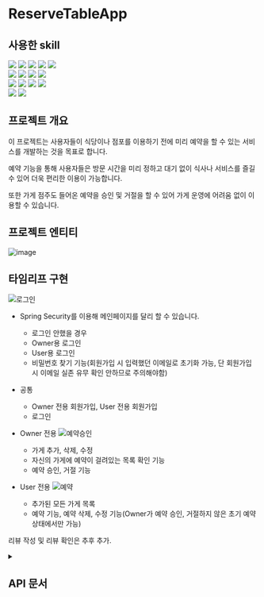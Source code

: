 # ReserveTableApp

## 사용한 skill
<div align=left> 
  <img src="https://img.shields.io/badge/Windows-0078D6?style=for-the-badge&logo=windows&logoColor=white">
  <img src="https://img.shields.io/badge/IntelliJ_IDEA-000000?style=for-the-badge&logo=intellij-idea&logoColor=white">
  <img src="https://img.shields.io/badge/java-007396?style=for-the-badge&logo=java&logoColor=white">
  <img src="https://img.shields.io/badge/JDK-Oracle_Open_JDK-007396?style=for-the-badge&logo=mariaDB&logoColor=white"> 
  <img src="https://img.shields.io/badge/gradle-02303A?style=for-the-badge&logo=gradle&logoColor=white">
  </br>
  <img src="https://img.shields.io/badge/spring-6DB33F?style=for-the-badge&logo=spring&logoColor=white"> 
  <img src="https://img.shields.io/badge/Spring_Boot-6DB33F?style=for-the-badge&logo=spring&logoColor=white">
  <img src="https://img.shields.io/badge/Spring_Security-6DB33F?style=for-the-badge&logo=spring-security&logoColor=white">
  <img src="https://img.shields.io/badge/Spring_Data_JPA-6DB33?style=for-the-badge&logo=mariaDB&logoColor=white"> 
  </br>  
  <img src="https://img.shields.io/badge/mariaDB-003545?style=for-the-badge&logo=mariaDB&logoColor=white">
  <img src="https://img.shields.io/badge/Json_Web_Tokens-000000?style=for-the-badge&logo=json-web-tokens&logoColor=white"> 
  <img src="https://img.shields.io/badge/Lombok-BC4520?style=for-the-badge&logo=lombok&logoColor=white"> 
  <img src="https://img.shields.io/badge/html5-E34F26?style=for-the-badge&logo=html5&logoColor=white">
  </br>
  <img src="https://img.shields.io/badge/github-181717?style=for-the-badge&logo=github&logoColor=white">
  <img src="https://img.shields.io/badge/git-F05032?style=for-the-badge&logo=git&logoColor=white">
</div>

## 프로젝트 개요
이 프로젝트는 사용자들이 식당이나 점포를 이용하기 전에 미리 예약을 할 수 있는 서비스를 개발하는 것을 목표로 합니다. 

예약 기능을 통해 사용자들은 방문 시간을 미리 정하고 대기 없이 식사나 서비스를 즐길 수 있어 더욱 편리한 이용이 가능합니다.

또한 가게 점주도 들어온 예약을 승인 및 거절을 할 수 있어 가게 운영에 어려움 없이 이용할 수 있습니다.

## 프로젝트 엔티티
![image](https://github.com/HanSeulChung/ReserveTableApp/assets/94779505/cb82aa17-c7a8-4dc3-ba8b-ab294ba78ba5)

## 타임리프 구현

![로그인](https://github.com/HanSeulChung/ReserveTableApp/assets/94779505/846f92fd-746b-493e-b8da-ce1b89a7a3d7)
* Spring Security를 이용해 메인페이지를 달리 할 수 있습니다.
  * 로그인 안했을 경우
  * Owner용 로그인
  * User용 로그인
  * 비밀번호 찾기 기능(회원가입 시 입력했던 이메일로 초기화 가능, 단 회원가입시 이메일 실존 유무 확인 안하므로 주의해야함)

* 공통
  * Owner 전용 회원가입, User 전용 회원가입
  * 로그인

* Owner 전용
![예약승인](https://github.com/HanSeulChung/ReserveTableApp/assets/94779505/f7c9eb49-0b11-4bfd-84af-c739be62635f)
  * 가게 추가, 삭제, 수정
  * 자신의 가게에 예약이 걸려있는 목록 확인 기능
  * 예약 승인, 거절 기능
    
* User 전용
![예약](https://github.com/HanSeulChung/ReserveTableApp/assets/94779505/5dc3535b-bd99-484b-bfa4-7e60e60c0ebd)
  * 추가된 모든 가게 목록
  * 예약 기능, 예약 삭제, 수정 기능(Owner가 예약 승인, 거절하지 않은 초기 예약 상태에서만 가능)


리뷰 작성 및 리뷰 확인은 추후 추가.

<details>
<summary><h2>API 문서</h2></summary>
  <div markdown=1>
    
이 프로젝트는 타임리프 구현 전에 다음과 같은 API 엔드포인트를 제공 했으며 이를 기반으로 간단한 타임리프 View를 추가하였습니다.


### 공통 인증
* 회원가입
  + 가입시 아이디와 이메일은 같은 경우 가입이 불가능 함
  + 비밀번호는 암호화된 상태로 database에 저장됩니다.
* 로그인
  + 로그인후 토큰 유효 시간은 1시간 입니다.
* 회원정보 수정(핸드폰 번호) > TODO
* 비밀번호 수정 > TODO

#### 점주 회원가입
POST /auth/owner/signup
* 요청 예시
```json
{
  "userId": "owner1",
  "userName": "가게주인1",
  "phone": "010-0101-1111",
  "email": "이메일@naver.com",
  "password": "비밀번호"
}
```


#### 점주 로그인
POST /auth/owner/signin
* 요청 예시
```json
{
  "userId": "owner1",
  "password": "비밀번호"
}
```

#### 사용자 회원가입
POST auth/signup
* 요청 예시
```json
{
  "userId": "user1",
  "userName": "사용자1",
  "phone": "010-0101-1111",
  "email": "user이메일@naver.com",
  "password": "비밀번호"
}
```

#### 사용자 로그인
POST auth/signin
* 요청 예시

```json
{
  "userId": "user1",
  "password": "비밀번호"
}
```

----------
### 점주 
#### 가게 등록
POST /auth/owner/register/store
* 요청 예시

```json
{
    "storeName" : "맛있는 삼겹살집",
    "phone" : "010-0000-0001",
    "addr" : "삼겹살집 주소1",
    "addrDetail" : "삼겹살집 상세 주소 1",
    "description" : "여기는 신선하고 맛있는 삼겹살을 판매하는 곳입니다."
}
```

#### 가게 수정
POST /auth/owner/update/store
* 요청 예시

```json
{
    "storeName" : "맛있는 삼겹살집",
    "phone" : "010-0000-0001",
    "addr" : "삼겹살집 주소1",
    "addrDetail" : "삼겹살집 상세 주소 수정1",
    "description" : "여기는 신선하고 맛있는 삼겹살을 판매하는 곳입니다."
}
```

#### 가게 삭제
DELETE /auth/owner/register/store

#### 가게 조회
+ 가게주인 아이디로 가게 조회 기능

GET auth/owner/read/store/?ownerId=onwer1

#### 사용자 예약 조회
/auth/owner/reservation/{ownerId}/{storeId}

GET /auth/owner/reservation/onwer1/1

#### 사용자 예약 승인
POST /auth/owner/reservation/approve?reservationId=1

#### 사용자 예약 거절
POST /auth/owner/reservation/refuse?reservationId=1


#### 리뷰 조회
#### 리뷰 삭제


--------

### 사용자
#### 가게 조회
* 가게 전체 조회

  GET /store/all

* 가게 이름으로 조회
  
  GET /store/search/storename/맛있는 삼겹살집

* 가게 주소로 조회

  GET /store/search/storeaddr/삼겹살집 주소1


#### 예약 등록
POST /reserve
* 요청 예시
```json
{
    "storeId" : 1,
    "storeName" : "맛있는 삼겹살집",
    "resDt" : "2023-10-02T21:50:00",
    "people" : 2
}
```

#### 예약 수정
+ 점주가 예약을 승인하거나 거절하지 않은 경우, WAITING일 경우에만 수정 가능

  POST /update/reservation?reservationId=1
* 요청 예시
```json
{
    "storeId" : 1,
    "storeName" : "맛있는 삼겹살집",
    "resDt" : "2023-10-02T21:50:00",
    "people" : 2
}
```

#### 예약 삭제
DELETE /delete/reservation?reservationId=1

#### 예약 조회
+ Mypage에서 조회

  GET /get/myreservations

#### 키오스크에서 자신의 예약 조회
+ 승인된 예약만 조회 가능

  GET kiosk/user1?storeId=1

#### 키오스크 도착
+ 예약이 승인되었을 경우에만 가능

  POST /kiosk/arrive/?reservationId=1


#### 리뷰 등록
POST /register/review?reservationId=1
* 요청 예시 
```json
{
    "score" : 5,
    "review" : "맛있었어요."
}
```

#### 리뷰 수정
POST /update/review?reviewId=3
* 요청 예시
```json
{
    "score" : 3,
    "review" : "맛은 있었지만, 간이 너무 강했습니다."
}
```

#### 리뷰 삭제
DELETE /delete/review?reviewId=1

#### 리뷰 조회
GET /get/review?reviewId=1

#### 리뷰 전체 조회
</div>
</details>

